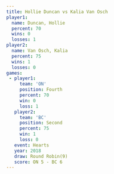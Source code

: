 ```yaml
---
title: Hollie Duncan vs Kalia Van Osch
player1:               
  name: Duncan, Hollie 
  percent: 70          
  wins: 0              
  losses: 1            
player2:               
  name: Van Osch, Kalia
  percent: 75          
  wins: 1              
  losses: 0            
games:
 - player1:          
     team: 'ON'      
     position: Fourth
     percent: 70     
     win: 0          
     loss: 1         
   player2:          
     team: 'BC'      
     position: Second
     percent: 75     
     win: 1          
     loss: 0         
   event: Hearts       
   year: 2018          
   draw: Round Robin(9)
   score: ON 5 - BC 6  
---
```

